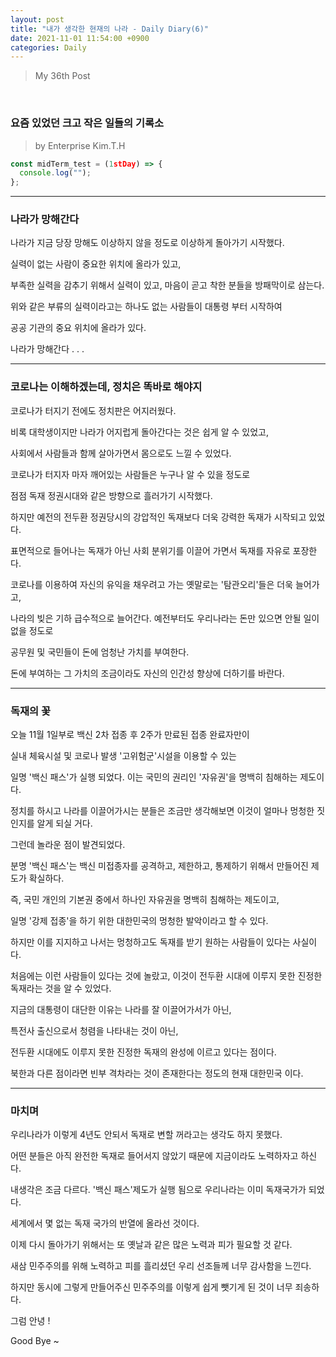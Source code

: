 ```yaml
---
layout: post
title: "내가 생각한 현재의 나라 - Daily Diary(6)"
date: 2021-11-01 11:54:00 +0900
categories: Daily
---
```


> My 36th Post

<br>

### 요즘 있었던 크고 작은 일들의 기록소

> by Enterprise Kim.T.H

```javascript
const midTerm_test = (1stDay) => {
  console.log("");
};
```

---

### 나라가 망해간다

나라가 지금 당장 망해도 이상하지 않을 정도로 이상하게 돌아가기 시작했다.

실력이 없는 사람이 중요한 위치에 올라가 있고, 

부족한 실력을 감추기 위해서 실력이 있고, 마음이 곧고 착한 분들을 방패막이로 삼는다.

위와 같은 부류의 실력이라고는 하나도 없는 사람들이 대통령 부터 시작하여

공공 기관의 중요 위치에 올라가 있다.

나라가 망해간다 . . .

---

### 코로나는 이해하겠는데, 정치은 똑바로 해야지

코로나가 터지기 전에도 정치판은 어지러웠다.

비록 대학생이지만 나라가 어지럽게 돌아간다는 것은 쉽게 알 수 있었고, 

사회에서 사람들과 함께 살아가면서 몸으로도 느낄 수 있었다.

코로나가 터지자 마자 깨어있는 사람들은 누구나 알 수 있을 정도로 

점점 독재 정권시대와 같은 방향으로 흘러가기 시작했다.

하지만 예전의 전두환 정권당시의 강압적인 독재보다 더욱 강력한 독재가 시작되고 있었다.

표면적으로 들어나는 독재가 아닌 사회 분위기를 이끌어 가면서 독재를 자유로 포장한다.

코로나를 이용하여 자신의 유익을 채우려고 가는 옛말로는 '탐관오리'들은 더욱 늘어가고,

나라의 빚은 기하 급수적으로 늘어간다. 예전부터도 우리나라는 돈만 있으면 안될 일이 없을 정도로

공무원 및 국민들이 돈에 엄청난 가치를 부여한다. 

돈에 부여하는 그 가치의 조금이라도 자신의 인간성 향상에 더하기를 바란다.

---

### 독재의 꽃

오늘 11월 1일부로 백신 2차 접종 후 2주가 만료된 접종 완료자만이 

실내 체육시설 및 코로나 발생 '고위험군'시설을 이용할 수 있는 

일명 '백신 패스'가 실행 되었다. 이는 국민의 권리인 '자유권'을 명백히 침해하는 제도이다.

정치를 하시고 나라를 이끌어가시는 분들은 조금만 생각해보면 이것이 얼마나 멍청한 짓인지를 알게 되실 거다.

그런데 놀라운 점이 발견되었다.

분명 '백신 패스'는 백신 미접종자를 공격하고, 제한하고, 통제하기 위해서 만들어진 제도가 확실하다.

즉, 국민 개인의 기본권 중에서 하나인 자유권을 명백히 침해하는 제도이고, 

일명 '강제 접종'을 하기 위한 대한민국의 멍청한 발악이라고 할 수 있다.

하지만 이를 지지하고 나서는 멍청하고도 독재를 받기 원하는 사람들이 있다는 사실이다.

처음에는 이런 사람들이 있다는 것에 놀랐고, 이것이 전두환 시대에 이루지 못한 진정한 독재라는 것을 알 수 있었다.

지금의 대통령이 대단한 이유는 나라를 잘 이끌어가서가 아닌, 

특전사 출신으로서 청렴을 나타내는 것이 아닌,

전두환 시대에도 이루지 못한 진정한 독재의 완성에 이르고 있다는 점이다.

북한과 다른 점이라면 빈부 격차라는 것이 존재한다는 정도의 현재 대한민국 이다.

---

### 마치며

우리나라가 이렇게 4년도 안되서 독재로 변할 꺼라고는 생각도 하지 못했다.

어떤 분들은 아직 완전한 독재로 들어서지 않았기 때문에 지금이라도 노력하자고 하신다.

내생각은 조금 다르다. '백신 패스'제도가 실행 됨으로 우리나라는 이미 독재국가가 되었다.

세계에서 몇 없는 독재 국가의 반열에 올라선 것이다.

이제 다시 돌아가기 위해서는 또 옛날과 같은 많은 노력과 피가 필요할 것 같다.

새삼 민주주의를 위해 노력하고 피를 흘리셨던 우리 선조들께 너무 감사함을 느낀다.

하지만 동시에 그렇게 만들어주신 민주주의를 이렇게 쉽게 뺏기게 된 것이 너무 죄송하다.

그럼 안녕 !

Good Bye ~
